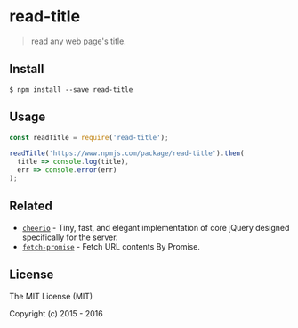 # read-title

> read any web page's title.

## Install

```
$ npm install --save read-title
```


## Usage

```js
const readTitle = require('read-title');

readTitle('https://www.npmjs.com/package/read-title').then(
  title => console.log(title),
  err => console.error(err)
);
```


## Related

- [`cheerio`](https://www.npmjs.com/package/cheerio) - Tiny, fast, and elegant implementation of core jQuery designed specifically for the server.
- [`fetch-promise`](https://www.npmjs.com/package/fetch-promise) - Fetch URL contents By Promise.

## License

The MIT License (MIT)

Copyright (c) 2015 - 2016